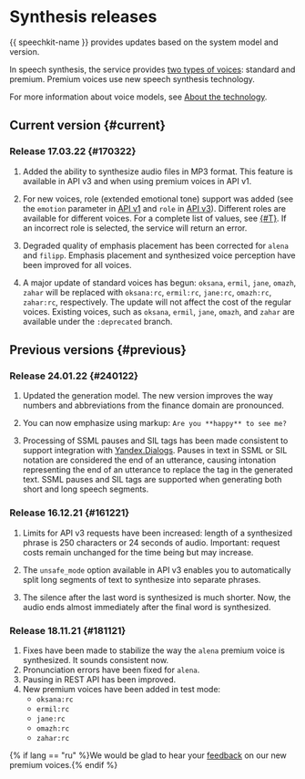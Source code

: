 # Synthesis releases

{{ speechkit-name }} provides updates based on the system model and version.

In speech synthesis, the service provides [two types of voices](tts/voices.md): standard and premium. Premium voices use new speech synthesis technology.

For more information about voice models, see [About the technology](tts/index.md#voices).

## Current version {#current}

### Release 17.03.22 {#170322}

1. Added the ability to synthesize audio files in MP3 format. This feature is available in API v3 and when using premium voices in API v1.

1. For new voices, role (extended emotional tone) support was added (see the `emotion` parameter in [API v1](tts/request.md#body_params) and `role` in [API v3](new-v3/api-ref/grpc/tts_service#Hints)). Different roles are available for different voices. For a complete list of values, see [{#T}](tts/voices.md). If an incorrect role is selected, the service will return an error.

1. Degraded quality of emphasis placement has been corrected for `alena` and `filipp`. Emphasis placement and synthesized voice perception have been improved for all voices.

1. A major update of standard voices has begun: `oksana`, `ermil`, `jane`, `omazh`, `zahar` will be replaced with `oksana:rc`, `ermil:rc`, `jane:rc`, `omazh:rc`, `zahar:rc`, respectively. The update will not affect the cost of the regular voices. Existing voices, such as `oksana`, `ermil`, `jane`, `omazh`, and `zahar` are available under the `:deprecated` branch.

## Previous versions {#previous}

### Release 24.01.22 {#240122}

1. Updated the generation model. The new version improves the way numbers and abbreviations from the finance domain are pronounced.

1. You can now emphasize using markup: `Are you **happy** to see me?`

1. Processing of SSML pauses and SIL tags has been made consistent to support integration with [Yandex.Dialogs](https://dialogs.yandex.ru). Pauses in text in SSML or SIL notation are considered the end of an utterance, causing intonation representing the end of an utterance to replace the tag in the generated text. SSML pauses and SIL tags are supported when generating both short and long speech segments.

### Release 16.12.21 {#161221}

1. Limits for API v3 requests have been increased: length of a synthesized phrase is 250 characters or 24 seconds of audio. Important: request costs remain unchanged for the time being but may increase.

1. The `unsafe_mode` option available in API v3 enables you to automatically split long segments of text to synthesize into separate phrases.

1. The silence after the last word is synthesized is much shorter. Now, the audio ends almost immediately after the final word is synthesized.

### Release 18.11.21 {#181121}

1. Fixes have been made to stabilize the way the `alena` premium voice is synthesized. It sounds consistent now.
1. Pronunciation errors have been fixed for `alena`.
1. Pausing in REST API has been improved.
1. New premium voices have been added in test mode:
   * `oksana:rc`
   * `ermil:rc`
   * `jane:rc`
   * `omazh:rc`
   * `zahar:rc`

{% if lang == "ru" %}We would be glad to hear your [feedback](https://forms.yandex.ru/surveys/10037015.afd97084574df5ac4c7e7199ad406997ac1979e0/) on our new premium voices.{% endif %}